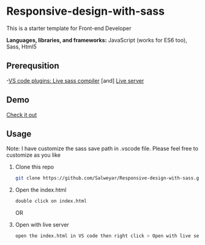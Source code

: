 # Responsive-design-with-sass

This is a starter template for Front-end Developer

**Languages, libraries, and frameworks:** JavaScript (works for ES6 too), Sass, Html5

## Prerequsition

-[VS code plugins: Live sass compiler](https://marketplace.visualstudio.com/items?itemName=ritwickdey.live-sass) [and] [Live server](https://marketplace.visualstudio.com/items?itemName=ritwickdey.LiveServer)

## Demo
[Check it out](https://salweyar.github.io/images/Responsive/responsive.gif)

## Usage
Note: I have customize the sass save path in .vscode file. Please feel free to customize as you like

1. Clone this repo

   ```bash
   git clone https://github.com/Salweyar/Responsive-design-with-sass.git
   ```

2. Open the index.html

   ```bash
   double click on index.html
   ```
   
   OR
   
2. Open with live server

   ```bash
   open the index.html in VS code then right click > Open with live server
   ```
